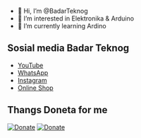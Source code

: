 - 👋 Hi, I’m @BadarTeknog
- 👀 I’m interested in Elektronika & Arduino
- 🌱 I’m currently learning Ardino

## Sosial media Badar Teknog

- [YouTube](https://youtube.com/badarteknog)
- [WhatsApp](https://chat.whatsapp.com/I6U3KmrqnQfKv9JLi29ZmO)
- [Instagram](https://instagram.com/badarteknog)
- [Online Shop](https://shopee.co.id/badar_teknog)

## Thangs Doneta for me 
[![Donate](https://img.shields.io/badge/Donate-Dana-green.svg)](https://link.dana.id/qr/dh6jn4w)
[![Donate](https://img.shields.io/badge/Donate-PayPal-green.svg)](https://paypal.me/BadarTeknog)
<!---
BadarTeknog/BadarTeknog is a ✨ special ✨ repository because its `README.md` (this file) appears on your GitHub profile.
You can click the Preview link to take a look at your changes.
--->

